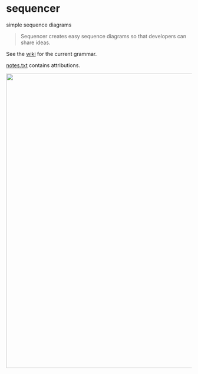 # sequencer
simple sequence diagrams

> Sequencer creates easy sequence diagrams so that developers can share ideas.

See the [wiki](https://github.com/rsouth/sequencer/wiki) for the current grammar.

[notes.txt](https://github.com/rsouth/sequencer/blob/develop/notes.txt) contains attributions.

<img src="http://g.recordit.co/Ol7pXDzJRt.gif" width="800">
